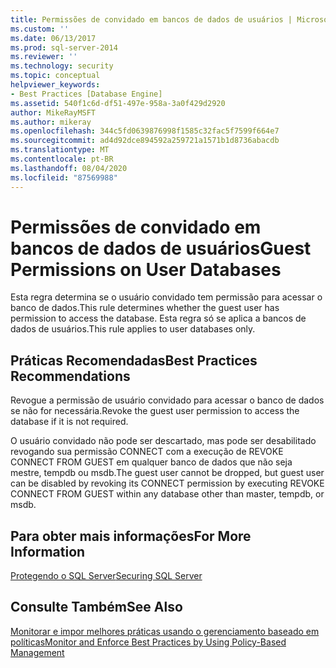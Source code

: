 ```yaml
---
title: Permissões de convidado em bancos de dados de usuários | Microsoft Docs
ms.custom: ''
ms.date: 06/13/2017
ms.prod: sql-server-2014
ms.reviewer: ''
ms.technology: security
ms.topic: conceptual
helpviewer_keywords:
- Best Practices [Database Engine]
ms.assetid: 540f1c6d-df51-497e-958a-3a0f429d2920
author: MikeRayMSFT
ms.author: mikeray
ms.openlocfilehash: 344c5fd0639876998f1585c32fac5f7599f664e7
ms.sourcegitcommit: ad4d92dce894592a259721a1571b1d8736abacdb
ms.translationtype: MT
ms.contentlocale: pt-BR
ms.lasthandoff: 08/04/2020
ms.locfileid: "87569988"
---
```

# <a name="guest-permissions-on-user-databases"></a><span data-ttu-id="b40f5-102">Permissões de convidado em bancos de dados de usuários</span><span class="sxs-lookup"><span data-stu-id="b40f5-102">Guest Permissions on User Databases</span></span>
  <span data-ttu-id="b40f5-103">Esta regra determina se o usuário convidado tem permissão para acessar o banco de dados.</span><span class="sxs-lookup"><span data-stu-id="b40f5-103">This rule determines whether the guest user has permission to access the database.</span></span> <span data-ttu-id="b40f5-104">Esta regra só se aplica a bancos de dados de usuários.</span><span class="sxs-lookup"><span data-stu-id="b40f5-104">This rule applies to user databases only.</span></span>  
  
## <a name="best-practices-recommendations"></a><span data-ttu-id="b40f5-105">Práticas Recomendadas</span><span class="sxs-lookup"><span data-stu-id="b40f5-105">Best Practices Recommendations</span></span>  
 <span data-ttu-id="b40f5-106">Revogue a permissão de usuário convidado para acessar o banco de dados se não for necessária.</span><span class="sxs-lookup"><span data-stu-id="b40f5-106">Revoke the guest user permission to access the database if it is not required.</span></span>  
  
 <span data-ttu-id="b40f5-107">O usuário convidado não pode ser descartado, mas pode ser desabilitado revogando sua permissão CONNECT com a execução de REVOKE CONNECT FROM GUEST em qualquer banco de dados que não seja mestre, tempdb ou msdb.</span><span class="sxs-lookup"><span data-stu-id="b40f5-107">The guest user cannot be dropped, but guest user can be disabled by revoking its CONNECT permission by executing REVOKE CONNECT FROM GUEST within any database other than master, tempdb, or msdb.</span></span>  
  
## <a name="for-more-information"></a><span data-ttu-id="b40f5-108">Para obter mais informações</span><span class="sxs-lookup"><span data-stu-id="b40f5-108">For More Information</span></span>  
 [<span data-ttu-id="b40f5-109">Protegendo o SQL Server</span><span class="sxs-lookup"><span data-stu-id="b40f5-109">Securing SQL Server</span></span>](../security/securing-sql-server.md)  
  
## <a name="see-also"></a><span data-ttu-id="b40f5-110">Consulte Também</span><span class="sxs-lookup"><span data-stu-id="b40f5-110">See Also</span></span>  
 [<span data-ttu-id="b40f5-111">Monitorar e impor melhores práticas usando o gerenciamento baseado em políticas</span><span class="sxs-lookup"><span data-stu-id="b40f5-111">Monitor and Enforce Best Practices by Using Policy-Based Management</span></span>](monitor-and-enforce-best-practices-by-using-policy-based-management.md)  
  
  
